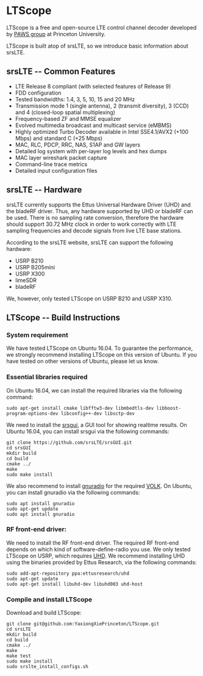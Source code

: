 LTScope
========

LTScope is a free and open-source LTE control channel decoder developed by [PAWS group](https://paws.cs.princeton.edu/) at Princeton University. 

LTScope is built atop of srsLTE, so we introduce basic information about srsLTE.

srsLTE -- Common Features 
---------------

 * LTE Release 8 compliant (with selected features of Release 9)
 * FDD configuration
 * Tested bandwidths: 1.4, 3, 5, 10, 15 and 20 MHz
 * Transmission mode 1 (single antenna), 2 (transmit diversity), 3 (CCD) and 4 (closed-loop spatial multiplexing)
 * Frequency-based ZF and MMSE equalizer
 * Evolved multimedia broadcast and multicast service (eMBMS)
 * Highly optimized Turbo Decoder available in Intel SSE4.1/AVX2 (+100 Mbps) and standard C (+25 Mbps)
 * MAC, RLC, PDCP, RRC, NAS, S1AP and GW layers
 * Detailed log system with per-layer log levels and hex dumps
 * MAC layer wireshark packet capture
 * Command-line trace metrics
 * Detailed input configuration files

srsLTE -- Hardware
--------

srsLTE currently supports the Ettus Universal Hardware Driver (UHD) and the bladeRF driver. 
Thus, any hardware supported by UHD or bladeRF can be used. 
There is no sampling rate conversion, 
therefore the hardware should support 30.72 MHz clock in order 
to work correctly with LTE sampling frequencies and decode signals from live LTE base stations. 

According to the srsLTE website, srsLTE can support the following hardware: 
 * USRP B210
 * USRP B205mini
 * USRP X300
 * limeSDR
 * bladeRF

We, however, only tested LTScope on USRP B210 and USRP X310.

LTScope -- Build Instructions
------------------

### System requirement
We have tested LTScope on Ubuntu 16.04. 
To guarantee the performance, we strongly recommend installing LTScope on this version of Ubuntu.
If you have tested on other versions of Ubuntu, please let us know. 

### Essential libraries required 

On Ubuntu 16.04, we can install the required libraries via the following command:
```
sudo apt-get install cmake libfftw3-dev libmbedtls-dev libboost-program-options-dev libconfig++-dev libsctp-dev
```

We need to install the [srsgui](https://github.com/srslte/srsgui), a GUI tool for showing realtime results. 
On Ubuntu 16.04, you can install srsgui via the following commands:
```
git clone https://github.com/srsLTE/srsGUI.git
cd srsGUI
mkdir build
cd build
cmake ../
make
sudo make install
```

We also recommend to install [gnuradio](https://github.com/gnuradio/gnuradio) for the required [VOLK](https://github.com/gnuradio/volk). 
On Ubuntu, you can install gnuradio via the following commands:
```
sudo apt install gnuradio
sudo apt-get update
sudo apt install gnuradio
```

### RF front-end driver:
We need to install the RF front-end driver. 
The required RF front-end depends on which kind of software-define-radio you use. 
We only tested LTScope on USRP, which requires [UHD](https://github.com/EttusResearch/uhd).
We recommend installing UHD using the binaries provided by Ettus Research, via the following commands:
```
sudo add-apt-repository ppa:ettusresearch/uhd
sudo apt-get update
sudo apt-get install libuhd-dev libuhd003 uhd-host
``` 

### Compile and install LTScope
Download and build LTScope: 
```
git clone git@github.com:YaxiongXiePrinceton/LTScope.git
cd srsLTE
mkdir build
cd build
cmake ../
make
make test
sudo make install
sudo srslte_install_configs.sh
```
